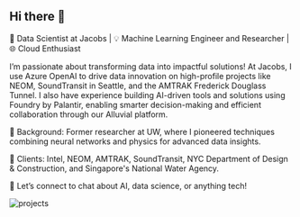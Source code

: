 ## Hi there 👋

🚀 Data Scientist at Jacobs | 💡 Machine Learning Engineer and Researcher  | 🌐 Cloud Enthusiast

I’m passionate about transforming data into impactful solutions! At Jacobs, I use Azure OpenAI to drive data innovation on high-profile projects like NEOM, SoundTransit in Seattle, and the AMTRAK Frederick Douglass Tunnel. I also have experience building AI-driven tools and solutions using Foundry by Palantir, enabling smarter decision-making and efficient collaboration through our Alluvial platform.

🔬 Background: Former researcher at UW, where I pioneered techniques combining neural networks and physics for advanced data insights.

💼 Clients: Intel, NEOM, AMTRAK, SoundTransit, NYC Department of Design & Construction, and Singapore's National Water Agency.

📍 Let’s connect to chat about AI, data science, or anything tech!


![projects](https://github.com/user-attachments/assets/5a7a1fbf-cd1a-435f-901c-02134bda5c22)

